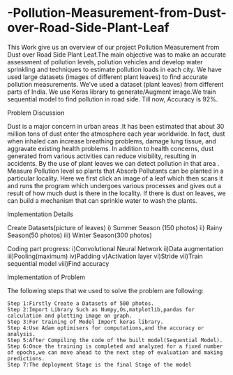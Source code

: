 # -Pollution-Measurement-from-Dust-over-Road-Side-Plant-Leaf
This Work give us an overview of our project Pollution Measurement from Dust over Road Side Plant Leaf.The main objective was to make an accurate assessment of pollution levels, pollution vehicles and develop water sprinkling and techniques to estimate pollution loads in each city. We have used large datasets (images of different plant leaves) to find accurate pollution measurements. We’ve used a dataset (plant leaves) from different parts of India. We use Keras library to generate/Augment image.We train sequential model to find pollution in road side. Till now, Accuracy is 92%.

Problem Discussion

Dust is a major concern in urban areas .It has been estimated that about 30 million tons of dust enter the atmosphere each year worldwide. 
In fact, dust when inhaled can increase breathing problems, damage lung tissue, and aggravate existing health problems. In addition to health concerns, dust generated from various activities can reduce visibility, resulting in accidents. By the use of plant leaves we can detect pollution in that area .
Measure Pollution level so plants that Absorb Pollutants can be planted in a particular locality. 
Here we first click an image of a leaf which then scans it and runs the program which undergoes various processes and gives out a result of how much dust is there in the locality. If there is dust on leaves, we can build a mechanism that can sprinkle water to wash the plants. 



Implementation Details

Create Datasets(picture of leaves)
  i) Summer Season (150 photos)
  ii) Rainy Season(50 photos)
  iii) Winter Season(300 photos)

Coding part progress:
  i)Convolutional Neural Network
  ii)Data augmentation
  iii)Pooling(maximum)
  iv)Padding
  v)Activation layer
  vi)Stride
  vii)Train sequential model
  viii)Find accuracy



Implementation of Problem

The following steps that we used to solve the problem are following:

	Step 1:Firstly Create a Datasets of 500 photos.
	Step 2:Import Library Such as Numpy,Os,matplotlib,pandas for   calculation and plotting image on graph.
	Step 3:For training of Model Import keras library.
	Step 4:Use Adam optimisers for computations,and the accuracy or analysis.
	Step 5:After Compiling the code of the built model(Sequential Model).
	Step 6:Once the training is completed and analyzed for a fixed number of epochs,we can move ahead to the next step of evaluation and making predictions.
  	Step 7:The deployment Stage is the final Stage of the model



